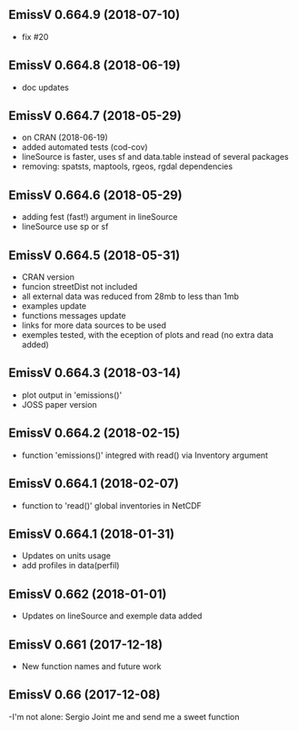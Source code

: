 ## EmissV 0.664.9 (2018-07-10)
- fix #20

## EmissV 0.664.8 (2018-06-19)
- doc updates

## EmissV 0.664.7 (2018-05-29)
- on CRAN (2018-06-19)
- added automated tests (cod-cov)
- lineSource is faster, uses sf and data.table instead of several packages
- removing: spatsts, maptools, rgeos, rgdal dependencies

## EmissV 0.664.6 (2018-05-29)
- adding fest (fast!) argument in lineSource
- lineSource use sp or sf

## EmissV 0.664.5 (2018-05-31)
- CRAN version
- funcion streetDist not included
- all external data was reduced from 28mb to less than 1mb
- examples update
- functions messages update
- links for more data sources to be used
- exemples tested, with the eception of plots and read (no extra data added)

## EmissV 0.664.3 (2018-03-14)
- plot output in 'emissions()'
- JOSS paper version

## EmissV 0.664.2 (2018-02-15)
- function 'emissions()' integred with read() via Inventory argument

## EmissV 0.664.1 (2018-02-07)
- function to 'read()' global inventories in NetCDF

## EmissV 0.664.1 (2018-01-31)
- Updates on units usage
- add profiles in data(perfil)

## EmissV 0.662 (2018-01-01)
- Updates on lineSource and exemple data added

## EmissV 0.661 (2017-12-18)
- New function names and future work

## EmissV 0.66 (2017-12-08)
-I'm not alone: Sergio Joint me and send me a sweet function
